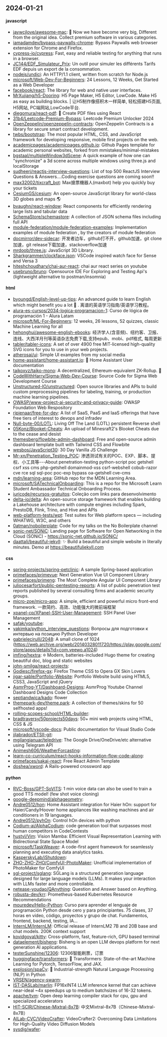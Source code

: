 ## 2024-01-21

#### javascript
* [jaywcjlove/awesome-mac](https://github.com/jaywcjlove/awesome-mac):  Now we have become very big, Different from the original idea. Collect premium software in various categories.
* [iamadamdev/bypass-paywalls-chrome](https://github.com/iamadamdev/bypass-paywalls-chrome): Bypass Paywalls web browser extension for Chrome and Firefox.
* [cypress-io/cypress](https://github.com/cypress-io/cypress): Fast, easy and reliable testing for anything that runs in a browser.
* [JC144/EDF_Simulateur_Prix](https://github.com/JC144/EDF_Simulateur_Prix): Un outil pour simuler les différents Tarifs EDF depuis un export de la consommation.
* [nodejs/undici](https://github.com/nodejs/undici): An HTTP/1.1 client, written from scratch for Node.js
* [microsoft/Web-Dev-For-Beginners](https://github.com/microsoft/Web-Dev-For-Beginners): 24 Lessons, 12 Weeks, Get Started as a Web Developer
* [facebook/react](https://github.com/facebook/react): The library for web and native user interfaces.
* [MrXujiang/h5-Dooring](https://github.com/MrXujiang/h5-Dooring): H5 Page Maker, H5 Editor, LowCode. Make H5 as easy as building blocks. | 让H5制作像搭积木一样简单, 轻松搭建H5页面, H5网站, PC端网站,LowCode平台.
* [diegomura/react-pdf](https://github.com/diegomura/react-pdf): 📄 Create PDF files using React
* [31b4/Leetcode-Premium-Bypass](https://github.com/31b4/Leetcode-Premium-Bypass): Leetcode Premium Unlocker 2024
* [OpenZeppelin/openzeppelin-contracts](https://github.com/OpenZeppelin/openzeppelin-contracts): OpenZeppelin Contracts is a library for secure smart contract development.
* [twbs/bootstrap](https://github.com/twbs/bootstrap): The most popular HTML, CSS, and JavaScript framework for developing responsive, mobile first projects on the web.
* [academicpages/academicpages.github.io](https://github.com/academicpages/academicpages.github.io): Github Pages template for academic personal websites, forked from mmistakes/minimal-mistakes
* [bgstaal/multipleWindow3dScene](https://github.com/bgstaal/multipleWindow3dScene): A quick example of how one can "synchronize" a 3d scene across multiple windows using three.js and localStorage
* [sudheerj/reactjs-interview-questions](https://github.com/sudheerj/reactjs-interview-questions): List of top 500 ReactJS Interview Questions & Answers....Coding exercise questions are coming soon!!
* [max32002/tixcraft_bot](https://github.com/max32002/tixcraft_bot): Max搶票機器人(maxbot) help you quickly buy your tickets
* [CesiumGS/cesium](https://github.com/CesiumGS/cesium): An open-source JavaScript library for world-class 3D globes and maps 🌎
* [bvaughn/react-window](https://github.com/bvaughn/react-window): React components for efficiently rendering large lists and tabular data
* [SchemaStore/schemastore](https://github.com/SchemaStore/schemastore): A collection of JSON schema files including full API
* [module-federation/module-federation-examples](https://github.com/module-federation/module-federation-examples): Implementation examples of module federation , by the creators of module federation
* [docmirror/dev-sidecar](https://github.com/docmirror/dev-sidecar): 开发者边车，github打不开，github加速，git clone加速，git release下载加速，stackoverflow加速
* [mrdoob/three.js](https://github.com/mrdoob/three.js): JavaScript 3D Library.
* [Sharkgrammer/clockface.json](https://github.com/Sharkgrammer/clockface.json): VSCode inspired watch face for Sense and Versa 3
* [hiteshchoudhary/chai-aur-react](https://github.com/hiteshchoudhary/chai-aur-react): chai aur react series on youtube
* [usebruno/bruno](https://github.com/usebruno/bruno): Opensource IDE For Exploring and Testing Api's (lightweight alternative to postman/insomnia)

#### html
* [byoungd/English-level-up-tips](https://github.com/byoungd/English-level-up-tips): An advanced guide to learn English which might benefit you a lot 🎉 . 离谱的英语学习指南/英语学习教程。
* [alura-es-cursos/2034-logica-programacion-1](https://github.com/alura-es-cursos/2034-logica-programacion-1): Curso de lógica de programación 1 - Alura Latam
* [microsoft/ML-For-Beginners](https://github.com/microsoft/ML-For-Beginners): 12 weeks, 26 lessons, 52 quizzes, classic Machine Learning for all
* [hehonghui/awesome-english-ebooks](https://github.com/hehonghui/awesome-english-ebooks): 经济学人(含音频)、纽约客、卫报、连线、大西洋月刊等英语杂志免费下载,支持epub、mobi、pdf格式, 每周更新
* [tabler/tabler-icons](https://github.com/tabler/tabler-icons): A set of over 4900 free MIT-licensed high-quality SVG icons for you to use in your web projects.
* [atherosai/ui](https://github.com/atherosai/ui): Simple UI examples from my social media
* [home-assistant/home-assistant.io](https://github.com/home-assistant/home-assistant.io): 📘 Home Assistant User documentation
* [taikoxyz/taiko-mono](https://github.com/taikoxyz/taiko-mono): A decentralized, Ethereum-equivalent ZK-Rollup. 🥁
* [CodeWithHarry/Sigma-Web-Dev-Course](https://github.com/CodeWithHarry/Sigma-Web-Dev-Course): Source Code for Sigma Web Development Course
* [Unstructured-IO/unstructured](https://github.com/Unstructured-IO/unstructured): Open source libraries and APIs to build custom preprocessing pipelines for labeling, training, or production machine learning pipelines.
* [OWASP/www-project-ai-security-and-privacy-guide](https://github.com/OWASP/www-project-ai-security-and-privacy-guide): OWASP Foundation Web Respository
* [ripienaar/free-for-dev](https://github.com/ripienaar/free-for-dev): A list of SaaS, PaaS and IaaS offerings that have free tiers of interest to devops and infradev
* [Null-byte-00/LOTL](https://github.com/Null-byte-00/LOTL): Living Off The Land (LOTL) persistent Reverse shell
* [05Konz/Blooket-Cheats](https://github.com/05Konz/Blooket-Cheats): An upload of Minesraft2's Blooket Cheats due to the cease and desist
* [themesberg/flowbite-admin-dashboard](https://github.com/themesberg/flowbite-admin-dashboard): Free and open-source admin dashboard template built with Tailwind CSS and Flowbite
* [wesbos/JavaScript30](https://github.com/wesbos/JavaScript30): 30 Day Vanilla JS Challenge
* [Mr-xn/Penetration_Testing_POC](https://github.com/Mr-xn/Penetration_Testing_POC): 渗透测试有关的POC、EXP、脚本、提权、小工具等---About penetration-testing python-script poc getshell csrf xss cms php-getshell domainmod-xss csrf-webshell cobub-razor cve rce sql sql-poc poc-exp bypass oa-getshell cve-cms
* [mdn/learning-area](https://github.com/mdn/learning-area): GitHub repo for the MDN Learning Area.
* [microsoft/SATechnicalOnboarding](https://github.com/microsoft/SATechnicalOnboarding): This is a repo for the Microsoft Learn Student Ambassador Technical Onboarding Process.
* [iuricode/recursos-gratuitos](https://github.com/iuricode/recursos-gratuitos): Coleção com links para desenvolvimento
* [delta-io/delta](https://github.com/delta-io/delta): An open-source storage framework that enables building a Lakehouse architecture with compute engines including Spark, PrestoDB, Flink, Trino, and Hive and APIs
* [web-platform-tests/wpt](https://github.com/web-platform-tests/wpt): Test suites for Web platform specs — including WHATWG, W3C, and others
* [0atman/noboilerplate](https://github.com/0atman/noboilerplate): Code for my talks on the No Boilerplate channel
* [sonic-net/SONiC](https://github.com/sonic-net/SONiC): Landing page for Software for Open Networking in the Cloud (SONiC) - https://sonic-net.github.io/SONiC/
* [daattali/beautiful-jekyll](https://github.com/daattali/beautiful-jekyll): ✨ Build a beautiful and simple website in literally minutes. Demo at https://beautifuljekyll.com

#### css
* [spring-projects/spring-petclinic](https://github.com/spring-projects/spring-petclinic): A sample Spring-based application
* [primefaces/primevue](https://github.com/primefaces/primevue): Next Generation Vue UI Component Library
* [primefaces/primeng](https://github.com/primefaces/primeng): The Most Complete Angular UI Component Library
* [juliocesarfort/public-pentesting-reports](https://github.com/juliocesarfort/public-pentesting-reports): A list of public penetration test reports published by several consulting firms and academic security groups.
* [micro-zoe/micro-app](https://github.com/micro-zoe/micro-app): A simple, efficient and powerful micro front-end framework. 一款简约、高效、功能强大的微前端框架
* [xpanel-cp/XPanel-SSH-User-Management](https://github.com/xpanel-cp/XPanel-SSH-User-Management): SSH Panel User Management
* [safak/youtube](https://github.com/safak/youtube): 
* [yakimka/python_interview_questions](https://github.com/yakimka/python_interview_questions): Вопросы для подготовки к интервью на позицию Python Developer
* [gabrielecirulli/2048](https://github.com/gabrielecirulli/2048): A small clone of 1024 (https://web.archive.org/web/20140328011720/https://play.google.com/store/apps/details?id=com.veewo.a1024)
* [imfing/hextra](https://github.com/imfing/hextra): 🔯 Modern, batteries-included Hugo theme for creating beautiful doc, blog and static websites
* [john-smilga/react-projects](https://github.com/john-smilga/react-projects): 
* [Godiesc/firefox-gx](https://github.com/Godiesc/firefox-gx): Firefox Theme CSS to Opera GX Skin Lovers
* [jigar-sable/Portfolio-Website](https://github.com/jigar-sable/Portfolio-Website): Portfolio Website build using HTML5, CSS3, JavaScript and jQuery
* [AsmrProg-YT/Dashboard-Designs](https://github.com/AsmrProg-YT/Dashboard-Designs): AsmrProg Youtube Channel Dashboard Designs Code Collection
* [septiandwica/kado](https://github.com/septiandwica/kado): flower
* [themepark-dev/theme.park](https://github.com/themepark-dev/theme.park): A collection of themes/skins for 50 selfhosted apps!
* [rolling-scopes-school/HTML-builder](https://github.com/rolling-scopes-school/HTML-builder): 
* [bradtraversy/50projects50days](https://github.com/bradtraversy/50projects50days): 50+ mini web projects using HTML, CSS & JS
* [microsoft/vscode-docs](https://github.com/microsoft/vscode-docs): Public documentation for Visual Studio Code
* [jjlabrador/ETSII-git](https://github.com/jjlabrador/ETSII-git): 
* [mgilangjanuar/teledrive](https://github.com/mgilangjanuar/teledrive): The Google Drive/OneDrive/etc alternative using Telegram API
* [Animesh606/WeatherForcasting](https://github.com/Animesh606/WeatherForcasting): 
* [learn-co-curriculum/react-hooks-information-flow-code-along](https://github.com/learn-co-curriculum/react-hooks-information-flow-code-along): 
* [primefaces/sakai-react](https://github.com/primefaces/sakai-react): Free React Admin Template
* [doshea/xword](https://github.com/doshea/xword): A Rails-powered crossword app

#### python
* [RVC-Boss/GPT-SoVITS](https://github.com/RVC-Boss/GPT-SoVITS): 1 min voice data can also be used to train a good TTS model! (few shot voice cloning)
* [google-deepmind/alphageometry](https://github.com/google-deepmind/alphageometry): 
* [Andre0512/hon](https://github.com/Andre0512/hon): Home Assistant integration for Haier hOn: support for Haier/Candy/Hoover home appliances like washing machines and air conditioners in 19 languages.
* [Andre0512/pyhOn](https://github.com/Andre0512/pyhOn): Control hOn devices with python
* [Codium-ai/AlphaCodium](https://github.com/Codium-ai/AlphaCodium): code generation tool that surpasses most human competitors in CodeContests
* [hustvl/Vim](https://github.com/hustvl/Vim): Vision Mamba: Efficient Visual Representation Learning with Bidirectional State Space Model
* [microsoft/TaskWeaver](https://github.com/microsoft/TaskWeaver): A code-first agent framework for seamlessly planning and executing data analytics tasks.
* [KasperskyLab/iShutdown](https://github.com/KasperskyLab/iShutdown): 
* [ZHO-ZHO-ZHO/ComfyUI-PhotoMaker](https://github.com/ZHO-ZHO-ZHO/ComfyUI-PhotoMaker): Unofficial implementation of PhotoMaker for ComfyUI
* [sgl-project/sglang](https://github.com/sgl-project/sglang): SGLang is a structured generation language designed for large language models (LLMs). It makes your interaction with LLMs faster and more controllable.
* [netease-youdao/QAnything](https://github.com/netease-youdao/QAnything): Question and Answer based on Anything.
* [robusta-dev/krr](https://github.com/robusta-dev/krr): Prometheus-based Kubernetes Resource Recommendations
* [mouredev/Hello-Python](https://github.com/mouredev/Hello-Python): Curso para aprender el lenguaje de programación Python desde cero y para principiantes. 75 clases, 37 horas en vídeo, código, proyectos y grupo de chat. Fundamentos, frontend, backend, testing, IA...
* [InternLM/InternLM](https://github.com/InternLM/InternLM): Official release of InternLM2 7B and 20B base and chat models. 200K context support
* [kovidgoyal/kitty](https://github.com/kovidgoyal/kitty): Cross-platform, fast, feature-rich, GPU based terminal
* [dataelement/bisheng](https://github.com/dataelement/bisheng): Bisheng is an open LLM devops platform for next generation AI applications.
* [testerSunshine/12306](https://github.com/testerSunshine/12306): 12306智能刷票，订票
* [huggingface/transformers](https://github.com/huggingface/transformers): 🤗 Transformers: State-of-the-art Machine Learning for Pytorch, TensorFlow, and JAX.
* [explosion/spaCy](https://github.com/explosion/spaCy): 💫 Industrial-strength Natural Language Processing (NLP) in Python
* [VRSEN/agency-swarm](https://github.com/VRSEN/agency-swarm): 
* [IST-DASLab/marlin](https://github.com/IST-DASLab/marlin): FP16xINT4 LLM inference kernel that can achieve near-ideal ~4x speedups up to medium batchsizes of 16-32 tokens.
* [apache/tvm](https://github.com/apache/tvm): Open deep learning compiler stack for cpu, gpu and specialized accelerators
* [HIT-SCIR/Chinese-Mixtral-8x7B](https://github.com/HIT-SCIR/Chinese-Mixtral-8x7B): 中文Mixtral-8x7B（Chinese-Mixtral-8x7B）
* [AILab-CVC/VideoCrafter](https://github.com/AILab-CVC/VideoCrafter): VideoCrafter2: Overcoming Data Limitations for High-Quality Video Diffusion Models
* [sysdig/wafer](https://github.com/sysdig/wafer): 
